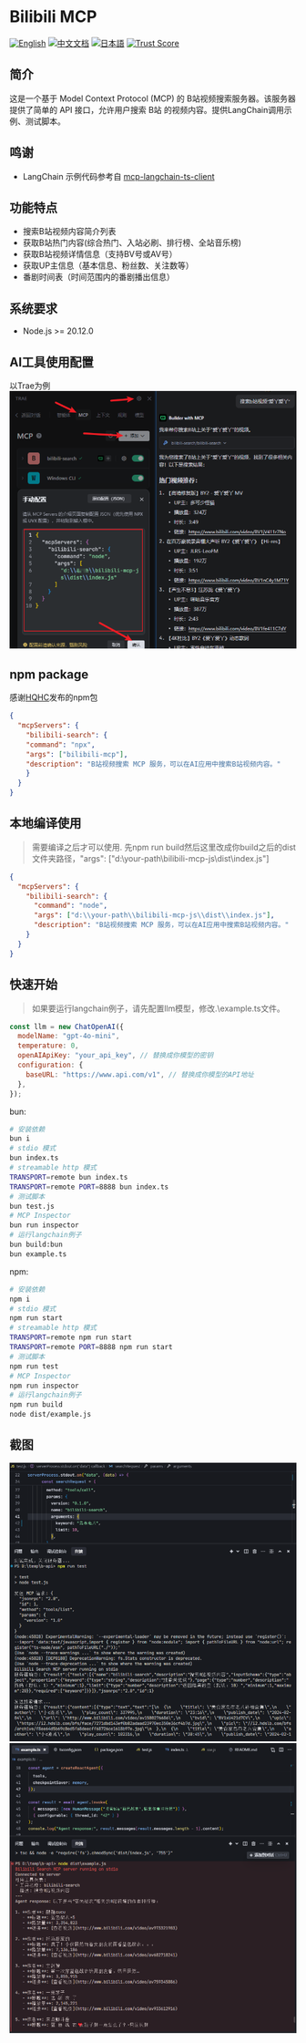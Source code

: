 # Bilibili MCP

[![English](https://img.shields.io/badge/English-Click-yellow)](README-en.md)
[![中文文档](https://img.shields.io/badge/中文文档-点击查看-orange)](README.md)
[![日本語](https://img.shields.io/badge/日本語-クリック-青)](README-ja.md)
[![Trust Score](https://archestra.ai/mcp-catalog/api/badge/quality/34892002/bilibili-mcp-js)](https://archestra.ai/mcp-catalog/34892002__bilibili-mcp-js)

## 简介
这是一个基于 Model Context Protocol (MCP) 的 B站视频搜索服务器。该服务器提供了简单的 API 接口，允许用户搜索 B站 的视频内容。提供LangChain调用示例、测试脚本。

## 鸣谢
- LangChain 示例代码参考自 [mcp-langchain-ts-client](https://github.com/isaacwasserman/mcp-langchain-ts-client)

## 功能特点
- 搜索B站视频内容简介列表
- 获取B站热门内容(综合热门、入站必刷、排行榜、全站音乐榜)
- 获取B站视频详情信息（支持BV号或AV号）
- 获取UP主信息（基本信息、粉丝数、关注数等）
- 番剧时间表（时间范围内的番剧播出信息）

## 系统要求
- Node.js >= 20.12.0
## AI工具使用配置
以Trae为例
![](./imgs/config.png)

## npm package
感谢[HQHC](https://github.com/HQHC)发布的npm包
```json
{
  "mcpServers": {
    "bilibili-search": {
    "command": "npx",
    "args": ["bilibili-mcp"],
    "description": "B站视频搜索 MCP 服务，可以在AI应用中搜索B站视频内容。"
    }
  }
}
```
## 本地编译使用
>需要编译之后才可以使用.
先npm run build然后这里改成你build之后的dist文件夹路径，"args": ["d:\\your-path\\bilibili-mcp-js\\dist\\index.js"] 
```json
{
  "mcpServers": {
    "bilibili-search": {
      "command": "node",
      "args": ["d:\\your-path\\bilibili-mcp-js\\dist\\index.js"],
      "description": "B站视频搜索 MCP 服务，可以在AI应用中搜索B站视频内容。"
    }
  }
}
```

## 快速开始
> 如果要运行langchain例子，请先配置llm模型，修改.\example.ts文件。
```javascript
const llm = new ChatOpenAI({
  modelName: "gpt-4o-mini",
  temperature: 0,
  openAIApiKey: "your_api_key", // 替换成你模型的密钥
  configuration: {
    baseURL: "https://www.api.com/v1", // 替换成你模型的API地址
  },
});
```

bun:

```bash
# 安装依赖
bun i
# stdio 模式
bun index.ts
# streamable http 模式
TRANSPORT=remote bun index.ts
TRANSPORT=remote PORT=8888 bun index.ts
# 测试脚本
bun test.js
# MCP Inspector
bun run inspector
# 运行langchain例子
bun build:bun
bun example.ts
```

npm:

```bash
# 安装依赖
npm i
# stdio 模式
npm run start
# streamable http 模式
TRANSPORT=remote npm run start
TRANSPORT=remote PORT=8888 npm run start
# 测试脚本
npm run test
# MCP Inspector
npm run inspector
# 运行langchain例子
npm run build
node dist/example.js
```

## 截图
![](./imgs/test-01.png)
![](./imgs/test-02.png)